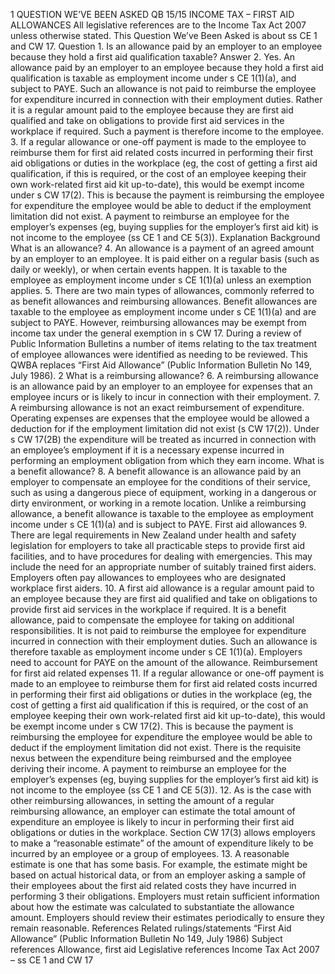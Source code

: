 1 QUESTION WE’VE BEEN ASKED QB 15/15 INCOME TAX – FIRST AID ALLOWANCES All legislative references are to the Income Tax Act 2007 unless otherwise stated. This Question We’ve Been Asked is about ss CE 1 and CW 17. Question 1. Is an allowance paid by an employer to an employee because they hold a first aid qualification taxable? Answer 2. Yes. An allowance paid by an employer to an employee because they hold a first aid qualification is taxable as employment income under s CE 1(1)(a), and subject to PAYE. Such an allowance is not paid to reimburse the employee for expenditure incurred in connection with their employment duties. Rather it is a regular amount paid to the employee because they are first aid qualified and take on obligations to provide first aid services in the workplace if required. Such a payment is therefore income to the employee. 3. If a regular allowance or one-off payment is made to the employee to reimburse them for first aid related costs incurred in performing their first aid obligations or duties in the workplace (eg, the cost of getting a first aid qualification, if this is required, or the cost of an employee keeping their own work-related first aid kit up-to-date), this would be exempt income under s CW 17(2). This is because the payment is reimbursing the employee for expenditure the employee would be able to deduct if the employment limitation did not exist. A payment to reimburse an employee for the employer’s expenses (eg, buying supplies for the employer’s first aid kit) is not income to the employee (ss CE 1 and CE 5(3)). Explanation Background What is an allowance? 4. An allowance is a payment of an agreed amount by an employer to an employee. It is paid either on a regular basis (such as daily or weekly), or when certain events happen. It is taxable to the employee as employment income under s CE 1(1)(a) unless an exemption applies. 5. There are two main types of allowances, commonly referred to as benefit allowances and reimbursing allowances. Benefit allowances are taxable to the employee as employment income under s CE 1(1)(a) and are subject to PAYE. However, reimbursing allowances may be exempt from income tax under the general exemption in s CW 17. During a review of Public Information Bulletins a number of items relating to the tax treatment of employee allowances were identified as needing to be reviewed. This QWBA replaces “First Aid Allowance” (Public Information Bulletin No 149, July 1986). 2 What is a reimbursing allowance? 6. A reimbursing allowance is an allowance paid by an employer to an employee for expenses that an employee incurs or is likely to incur in connection with their employment. 7. A reimbursing allowance is not an exact reimbursement of expenditure. Operating expenses are expenses that the employee would be allowed a deduction for if the employment limitation did not exist (s CW 17(2)). Under s CW 17(2B) the expenditure will be treated as incurred in connection with an employee’s employment if it is a necessary expense incurred in performing an employment obligation from which they earn income. What is a benefit allowance? 8. A benefit allowance is an allowance paid by an employer to compensate an employee for the conditions of their service, such as using a dangerous piece of equipment, working in a dangerous or dirty environment, or working in a remote location. Unlike a reimbursing allowance, a benefit allowance is taxable to the employee as employment income under s CE 1(1)(a) and is subject to PAYE. First aid allowances 9. There are legal requirements in New Zealand under health and safety legislation for employers to take all practicable steps to provide first aid facilities, and to have procedures for dealing with emergencies. This may include the need for an appropriate number of suitably trained first aiders. Employers often pay allowances to employees who are designated workplace first aiders. 10. A first aid allowance is a regular amount paid to an employee because they are first aid qualified and take on obligations to provide first aid services in the workplace if required. It is a benefit allowance, paid to compensate the employee for taking on additional responsibilities. It is not paid to reimburse the employee for expenditure incurred in connection with their employment duties. Such an allowance is therefore taxable as employment income under s CE 1(1)(a). Employers need to account for PAYE on the amount of the allowance. Reimbursement for first aid related expenses 11. If a regular allowance or one-off payment is made to an employee to reimburse them for first aid related costs incurred in performing their first aid obligations or duties in the workplace (eg, the cost of getting a first aid qualification if this is required, or the cost of an employee keeping their own work-related first aid kit up-to-date), this would be exempt income under s CW 17(2). This is because the payment is reimbursing the employee for expenditure the employee would be able to deduct if the employment limitation did not exist. There is the requisite nexus between the expenditure being reimbursed and the employee deriving their income. A payment to reimburse an employee for the employer’s expenses (eg, buying supplies for the employer’s first aid kit) is not income to the employee (ss CE 1 and CE 5(3)). 12. As is the case with other reimbursing allowances, in setting the amount of a regular reimbursing allowance, an employer can estimate the total amount of expenditure an employee is likely to incur in performing their first aid obligations or duties in the workplace. Section CW 17(3) allows employers to make a “reasonable estimate” of the amount of expenditure likely to be incurred by an employee or a group of employees. 13. A reasonable estimate is one that has some basis. For example, the estimate might be based on actual historical data, or from an employer asking a sample of their employees about the first aid related costs they have incurred in performing 3 their obligations. Employers must retain sufficient information about how the estimate was calculated to substantiate the allowance amount. Employers should review their estimates periodically to ensure they remain reasonable. References Related rulings/statements “First Aid Allowance” (Public Information Bulletin No 149, July 1986) Subject references Allowance, first aid Legislative references Income Tax Act 2007 – ss CE 1 and CW 17
